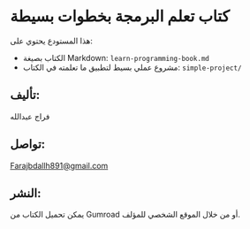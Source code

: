 # كتاب تعلم البرمجة بخطوات بسيطة

هذا المستودع يحتوي على:

- الكتاب بصيغة Markdown: `learn-programming-book.md`
- مشروع عملي بسيط لتطبيق ما تعلمته في الكتاب: `simple-project/`

## تأليف:
فراج عبدالله

## تواصل:
Farajbdallh891@gmail.com

## النشر:
يمكن تحميل الكتاب من Gumroad أو من خلال الموقع الشخصي للمؤلف.
